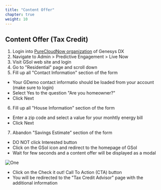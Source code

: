```yaml
---
title: "Content Offer"
chapter: true
weight: 10
---
```


## Content Offer (Tax Credit)
1. Login into [PureCloudNow organization](https://login.mypurecloud.com/#/authenticate-adv/org/purecloudnow) of Genesys DX
2. Navigate to Admin > Predictive Engagement > Live Now
3. Visit GSol web site and login 
4. Go to "Residential" page and scroll down
5. Fill up all "Contact Information" section of the form
- Your GDemo contact informatio should be loaded from your account (make sure to login)
- Select Yes to the question "Are you homeowner?"
- Click   Next  
6. Fill up all "House Information" section of the form
- Enter a zip code and select a value for your monhtly energy bill
- Click   Next  
7. Abandon "Savings Estimate" section of the form
- DO NOT click   Interested   button
- Click on the GSol icon and redirect to the homepage of GSol 
- Wait for few seconds and a content offer will be displayed as a modal

![One](/images/Login.PNG)

- Click on the   Check it out!   Call To Action (CTA) button 
- You will be redirected to the "Tax Credit Advisor" page with the additional information
